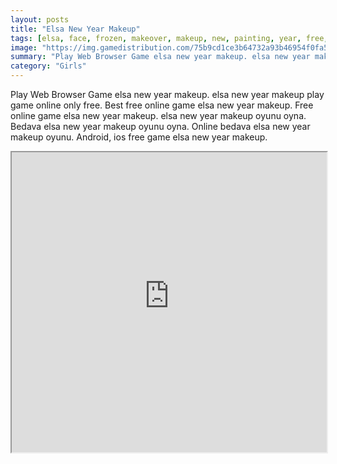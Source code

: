 ```yaml
---
layout: posts
title: "Elsa New Year Makeup"
tags: [elsa, face, frozen, makeover, makeup, new, painting, year, free, online, games, oyna, game, free, games, play, play, games]
image: "https://img.gamedistribution.com/75b9cd1ce3b64732a93b46954f0fa5ed.jpg"
summary: "Play Web Browser Game elsa new year makeup. elsa new year makeup play game online only free. Best free online game elsa new year makeup. Free online game elsa new year makeup. elsa new year makeup oyunu oyna. Bedava elsa new year makeup oyunu oyna. Online bedava elsa new year makeup oyunu. Android, ios free game elsa new year makeup."
category: "Girls"
---
```


Play Web Browser Game elsa new year makeup. elsa new year makeup play game online only free. Best free online game elsa new year makeup. Free online game elsa new year makeup. elsa new year makeup oyunu oyna. Bedava elsa new year makeup oyunu oyna. Online bedava elsa new year makeup oyunu. Android, ios free game elsa new year makeup.

<iframe width="100%" height="480px;" src="https://html5.gamedistribution.com/75b9cd1ce3b64732a93b46954f0fa5ed/"></iframe>